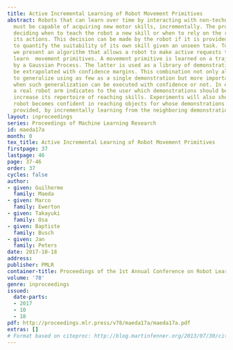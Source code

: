 ```yaml
---
title: Active Incremental Learning of Robot Movement Primitives
abstract: Robots that can learn over time by interacting with non-technical users
  must be capable of acquiring new motor skills, incrementally. The problem then is
  deciding when to teach the robot a new skill or when to rely on the robot generalizing
  its actions. This decision can be made by the robot if it is provided with means
  to quantify the suitability of its own skill given an unseen task. To this end,
  we present an algorithm that allows a robot to make active requests to incrementally
  learn  movement primitives. A movement primitive is learned on a trajectory output
  by a Gaussian Process. The latter is used as a library of demonstrations that can
  be extrapolated with confidence margins. This combination not only allows the robot
  to generalize using as few as a single demonstration but more importantly, to indicate
  when such generalization can be executed with confidence or not. In experiments,
  a real robot arm indicates to the user which demonstrations should be provided to
  increase its repertoire of reaching skills. Experiments will also show that the
  robot becomes confident in reaching objects for whose demonstrations were never
  provided, by incrementally learning from the neighboring demonstrations.
layout: inproceedings
series: Proceedings of Machine Learning Research
id: maeda17a
month: 0
tex_title: Active Incremental Learning of Robot Movement Primitives
firstpage: 37
lastpage: 46
page: 37-46
order: 37
cycles: false
author:
- given: Guilherme
  family: Maeda
- given: Marco
  family: Ewerton
- given: Takayuki
  family: Osa
- given: Baptiste
  family: Busch
- given: Jan
  family: Peters
date: 2017-10-18
address: 
publisher: PMLR
container-title: Proceedings of the 1st Annual Conference on Robot Learning
volume: '78'
genre: inproceedings
issued:
  date-parts:
  - 2017
  - 10
  - 18
pdf: http://proceedings.mlr.press/v78/maeda17a/maeda17a.pdf
extras: []
# Format based on citeproc: http://blog.martinfenner.org/2013/07/30/citeproc-yaml-for-bibliographies/
---
```

